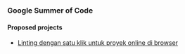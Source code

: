 ### Google Summer of Code

#### Proposed projects

* [Linting dengan satu klik untuk proyek online di browser](projects/roberta_external_source.md)
